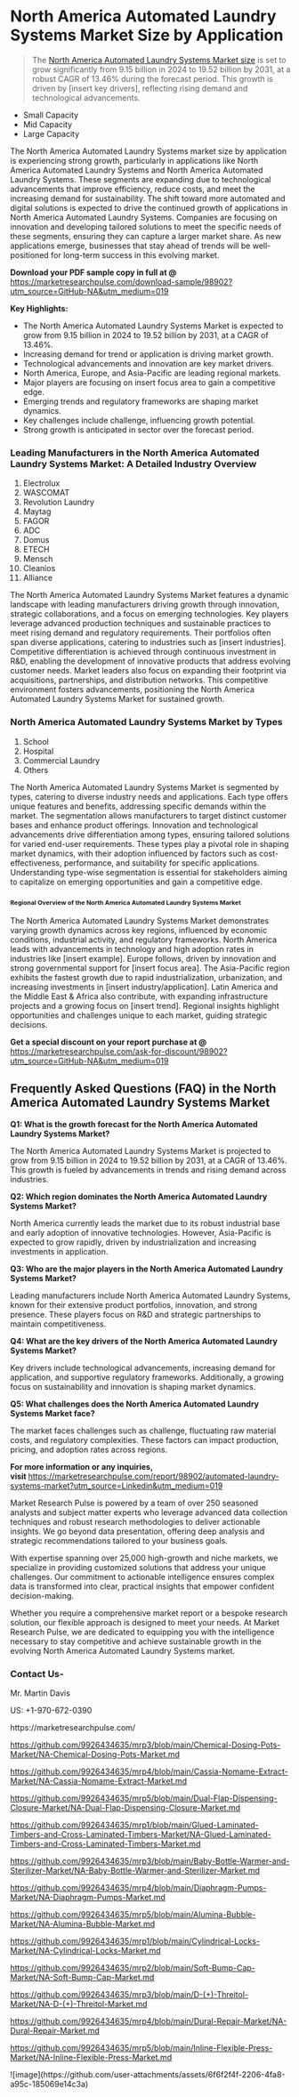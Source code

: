 <h1>North America Automated Laundry Systems Market&nbsp;Size by Application</h1><blockquote><p>The <a href="https://marketresearchpulse.com/download-sample/98902?utm_source=GitHub-NA&amp;utm_medium=019">North America Automated Laundry Systems Market size</a> is set to grow significantly from 9.15 billion in 2024 to 19.52 billion by 2031, at a robust CAGR of 13.46% during the forecast period. This growth is driven by [insert key drivers], reflecting rising demand and technological advancements.</p></blockquote><ul><li>Small Capacity<li> Mid Capacity<li> Large Capacity</li></ul><p>The North America Automated Laundry Systems market size by application is experiencing strong growth, particularly in applications like North America Automated Laundry Systems and North America Automated Laundry Systems. These segments are expanding due to technological advancements that improve efficiency, reduce costs, and meet the increasing demand for sustainability. The shift toward more automated and digital solutions is expected to drive the continued growth of applications in North America Automated Laundry Systems. Companies are focusing on innovation and developing tailored solutions to meet the specific needs of these segments, ensuring they can capture a larger market share. As new applications emerge, businesses that stay ahead of trends will be well-positioned for long-term success in this evolving market.</p><p><strong>Download your PDF sample copy in full at @ </strong><a href="https://marketresearchpulse.com/download-sample/98902?utm_source=GitHub-NA&amp;utm_medium=019">https://marketresearchpulse.com/download-sample/98902?utm_source=GitHub-NA&amp;utm_medium=019</a></p><p><strong>Key Highlights: </strong></p><ul><li>The North America Automated Laundry Systems Market is expected to grow from 9.15 billion in 2024 to 19.52 billion by 2031, at a CAGR of 13.46%.</li><li>Increasing demand for trend or application is driving market growth.</li><li>Technological advancements and innovation are key market drivers.</li><li>North America, Europe, and Asia-Pacific are leading regional markets.</li><li>Major players are focusing on insert focus area to gain a competitive edge.</li><li>Emerging trends and regulatory frameworks are shaping market dynamics.</li><li>Key challenges include challenge, influencing growth potential.</li><li>Strong growth is anticipated in sector over the forecast period.</li></ul><h3>Leading Manufacturers in the North America Automated Laundry Systems Market: A Detailed Industry Overview</h3><ol><li>Electrolux</li><li>WASCOMAT</li><li>Revolution Laundry</li><li>Maytag</li><li>FAGOR</li><li>ADC</li><li>Domus</li><li>ETECH</li><li>Mensch</li><li>Cleanios</li><li>Alliance</li></ol><div class="flex max-w-full flex-col flex-grow"><div class="min-h-8 text-message flex w-full flex-col items-end gap-2 whitespace-normal break-words [.text-message+&amp;]:mt-5" dir="auto" data-message-author-role="assistant" data-message-id="fd8432e4-4910-450d-b182-61b7bfb0a01f" data-message-model-slug="gpt-4o"><div class="flex w-full flex-col gap-1 empty:hidden first:pt-[3px]"><div class="markdown prose w-full break-words dark:prose-invert light"><p>The North America Automated Laundry Systems Market features a dynamic landscape with leading manufacturers driving growth through innovation, strategic collaborations, and a focus on emerging technologies. Key players leverage advanced production techniques and sustainable practices to meet rising demand and regulatory requirements. Their portfolios often span diverse applications, catering to industries such as [insert industries]. Competitive differentiation is achieved through continuous investment in R&amp;D, enabling the development of innovative products that address evolving customer needs. Market leaders also focus on expanding their footprint via acquisitions, partnerships, and distribution networks. This competitive environment fosters advancements, positioning the North America Automated Laundry Systems Market for sustained growth.</p></div></div></div></div><h3>North America Automated Laundry Systems Market by Types</h3><ol><li>School<li> Hospital<li> Commercial Laundry<li> Others</li></ol><div class="flex max-w-full flex-col flex-grow"><div class="min-h-8 text-message flex w-full flex-col items-end gap-2 whitespace-normal break-words [.text-message+&amp;]:mt-5" dir="auto" data-message-author-role="assistant" data-message-id="084470be-0bb7-4664-bddf-5156b4f41249" data-message-model-slug="gpt-4o-mini"><div class="flex w-full flex-col gap-1 empty:hidden first:pt-[3px]"><div class="markdown prose w-full break-words dark:prose-invert light"><p>The North America Automated Laundry Systems Market is segmented by types, catering to diverse industry needs and applications. Each type offers unique features and benefits, addressing specific demands within the market. The segmentation allows manufacturers to target distinct customer bases and enhance product offerings. Innovation and technological advancements drive differentiation among types, ensuring tailored solutions for varied end-user requirements. These types play a pivotal role in shaping market dynamics, with their adoption influenced by factors such as cost-effectiveness, performance, and suitability for specific applications. Understanding type-wise segmentation is essential for stakeholders aiming to capitalize on emerging opportunities and gain a competitive edge.</p></div></div></div></div><h3><span style="font-size: 11px;">Regional Overview of the North America Automated Laundry Systems Market</span></h3><div class="flex max-w-full flex-col flex-grow"><div class="min-h-8 text-message flex w-full flex-col items-end gap-2 whitespace-normal break-words [.text-message+&amp;]:mt-5" dir="auto" data-message-author-role="assistant" data-message-id="e9038762-ce64-4e30-91c9-9bd413514231" data-message-model-slug="gpt-4o-mini"><div class="flex w-full flex-col gap-1 empty:hidden first:pt-[3px]"><div class="markdown prose w-full break-words dark:prose-invert light"><p>The North America Automated Laundry Systems Market demonstrates varying growth dynamics across key regions, influenced by economic conditions, industrial activity, and regulatory frameworks. North America leads with advancements in technology and high adoption rates in industries like [insert example]. Europe follows, driven by innovation and strong governmental support for [insert focus area]. The Asia-Pacific region exhibits the fastest growth due to rapid industrialization, urbanization, and increasing investments in [insert industry/application]. Latin America and the Middle East &amp; Africa also contribute, with expanding infrastructure projects and a growing focus on [insert trend]. Regional insights highlight opportunities and challenges unique to each market, guiding strategic decisions.</p></div></div></div></div><p><strong>Get a special discount on your report purchase at @ </strong><a href="https://marketresearchpulse.com/ask-for-discount/98902?utm_source=GitHub-NA&amp;utm_medium=019">https://marketresearchpulse.com/ask-for-discount/98902?utm_source=GitHub-NA&amp;utm_medium=019</a></p><h2>Frequently Asked Questions (FAQ) in the North America Automated Laundry Systems Market</h2><p><strong>Q1: What is the growth forecast for the North America Automated Laundry Systems Market?</strong></p><p>The North America Automated Laundry Systems Market is projected to grow from 9.15 billion in 2024 to 19.52 billion by 2031, at a CAGR of 13.46%. This growth is fueled by advancements in trends and rising demand across industries.</p><p><strong>Q2: Which region dominates the North America Automated Laundry Systems Market?</strong></p><p>North America currently leads the market due to its robust industrial base and early adoption of innovative technologies. However, Asia-Pacific is expected to grow rapidly, driven by industrialization and increasing investments in application.</p><p><strong>Q3: Who are the major players in the North America Automated Laundry Systems Market?</strong></p><p>Leading manufacturers include North America Automated Laundry Systems, known for their extensive product portfolios, innovation, and strong presence. These players focus on R&amp;D and strategic partnerships to maintain competitiveness.</p><p><strong>Q4: What are the key drivers of the North America Automated Laundry Systems Market?</strong></p><p>Key drivers include technological advancements, increasing demand for application, and supportive regulatory frameworks. Additionally, a growing focus on sustainability and innovation is shaping market dynamics.</p><p><strong>Q5: What challenges does the North America Automated Laundry Systems Market face?</strong></p><p>The market faces challenges such as challenge, fluctuating raw material costs, and regulatory complexities. These factors can impact production, pricing, and adoption rates across regions.</p><p><strong>For more information or any inquiries, visit&nbsp;</strong><a href="https://marketresearchpulse.com/report/98902/automated-laundry-systems-market?utm_source=Linkedin&utm_medium=019">https://marketresearchpulse.com/report/98902/automated-laundry-systems-market?utm_source=Linkedin&utm_medium=019</a></p><p>Market Research Pulse is powered by a team of over 250 seasoned analysts and subject matter experts who leverage advanced data collection techniques and robust research methodologies to deliver actionable insights. We go beyond data presentation, offering deep analysis and strategic recommendations tailored to your business goals.</p><p>With expertise spanning over 25,000 high-growth and niche markets, we specialize in providing customized solutions that address your unique challenges. Our commitment to actionable intelligence ensures complex data is transformed into clear, practical insights that empower confident decision-making.</p><p>Whether you require a comprehensive market report or a bespoke research solution, our flexible approach is designed to meet your needs. At Market Research Pulse, we are dedicated to equipping you with the intelligence necessary to stay competitive and achieve sustainable growth in the evolving North America Automated Laundry Systems market.</p><h3><strong>Contact Us-</strong></h3><p>Mr. Martin Davis</p><p>US: +1-970-672-0390</p><p>https://marketresearchpulse.com/</p><p><a href="https://github.com/9926434635/mrp3/blob/main/Chemical-Dosing-Pots-Market/NA-Chemical-Dosing-Pots-Market.md">https://github.com/9926434635/mrp3/blob/main/Chemical-Dosing-Pots-Market/NA-Chemical-Dosing-Pots-Market.md</a></p><p><a href="https://github.com/9926434635/mrp4/blob/main/Cassia-Nomame-Extract-Market/NA-Cassia-Nomame-Extract-Market.md">https://github.com/9926434635/mrp4/blob/main/Cassia-Nomame-Extract-Market/NA-Cassia-Nomame-Extract-Market.md</a></p><p><a href="https://github.com/9926434635/mrp5/blob/main/Dual-Flap-Dispensing-Closure-Market/NA-Dual-Flap-Dispensing-Closure-Market.md">https://github.com/9926434635/mrp5/blob/main/Dual-Flap-Dispensing-Closure-Market/NA-Dual-Flap-Dispensing-Closure-Market.md</a></p><p><a href="https://github.com/9926434635/mrp1/blob/main/Glued-Laminated-Timbers-and-Cross-Laminated-Timbers-Market/NA-Glued-Laminated-Timbers-and-Cross-Laminated-Timbers-Market.md">https://github.com/9926434635/mrp1/blob/main/Glued-Laminated-Timbers-and-Cross-Laminated-Timbers-Market/NA-Glued-Laminated-Timbers-and-Cross-Laminated-Timbers-Market.md</a></p><p><a href="https://github.com/9926434635/mrp3/blob/main/Baby-Bottle-Warmer-and-Sterilizer-Market/NA-Baby-Bottle-Warmer-and-Sterilizer-Market.md">https://github.com/9926434635/mrp3/blob/main/Baby-Bottle-Warmer-and-Sterilizer-Market/NA-Baby-Bottle-Warmer-and-Sterilizer-Market.md</a></p><p><a href="https://github.com/9926434635/mrp4/blob/main/Diaphragm-Pumps-Market/NA-Diaphragm-Pumps-Market.md">https://github.com/9926434635/mrp4/blob/main/Diaphragm-Pumps-Market/NA-Diaphragm-Pumps-Market.md</a></p><p><a href="https://github.com/9926434635/mrp5/blob/main/Alumina-Bubble-Market/NA-Alumina-Bubble-Market.md">https://github.com/9926434635/mrp5/blob/main/Alumina-Bubble-Market/NA-Alumina-Bubble-Market.md</a></p><p><a href="https://github.com/9926434635/mrp1/blob/main/Cylindrical-Locks-Market/NA-Cylindrical-Locks-Market.md">https://github.com/9926434635/mrp1/blob/main/Cylindrical-Locks-Market/NA-Cylindrical-Locks-Market.md</a></p><p><a href="https://github.com/9926434635/mrp2/blob/main/Soft-Bump-Cap-Market/NA-Soft-Bump-Cap-Market.md">https://github.com/9926434635/mrp2/blob/main/Soft-Bump-Cap-Market/NA-Soft-Bump-Cap-Market.md</a></p><p><a href="https://github.com/9926434635/mrp3/blob/main/D-(+)-Threitol-Market/NA-D-(+)-Threitol-Market.md">https://github.com/9926434635/mrp3/blob/main/D-(+)-Threitol-Market/NA-D-(+)-Threitol-Market.md</a></p><p><a href="https://github.com/9926434635/mrp4/blob/main/Dural-Repair-Market/NA-Dural-Repair-Market.md">https://github.com/9926434635/mrp4/blob/main/Dural-Repair-Market/NA-Dural-Repair-Market.md</a></p><p><a href="https://github.com/9926434635/mrp5/blob/main/Inline-Flexible-Press-Market/NA-Inline-Flexible-Press-Market.md">https://github.com/9926434635/mrp5/blob/main/Inline-Flexible-Press-Market/NA-Inline-Flexible-Press-Market.md</a></p>
![image](https://github.com/user-attachments/assets/6f6f2f4f-2206-4fa8-a95c-185069e14c3a)
